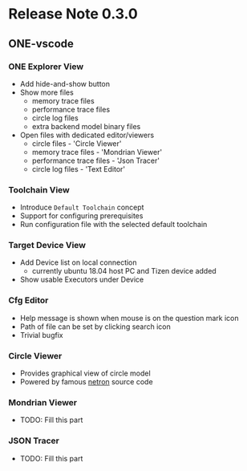 # Release Note 0.3.0

## ONE-vscode

### ONE Explorer View

- Add hide-and-show button
- Show more files
  - memory trace files
  - performance trace files
  - circle log files
  - extra backend model binary files
- Open files with dedicated editor/viewers
  - circle files - 'Circle Viewer'
  - memory trace files - 'Mondrian Viewer'
  - performance trace files - 'Json Tracer'
  - circle log files - 'Text Editor'

### Toolchain View

- Introduce `Default Toolchain` concept
- Support for configuring prerequisites
- Run configuration file with the selected default toolchain

### Target Device View

- Add Device list on local connection
    - currently ubuntu 18.04 host PC and Tizen device added 
- Show usable Executors under Device

### Cfg Editor

- Help message is shown when mouse is on the question mark icon
- Path of file can be set by clicking search icon
- Trivial bugfix

### Circle Viewer

- Provides graphical view of circle model
- Powered by famous [netron](https://github.com/lutzroeder/netron) source code

### Mondrian Viewer

- TODO: Fill this part

### JSON Tracer

- TODO: Fill this part
